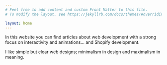 ```yaml
---
# Feel free to add content and custom Front Matter to this file.
# To modify the layout, see https://jekyllrb.com/docs/themes/#overriding-theme-defaults

layout: home
---
```


In this website you can find articles about web development with a strong focus
on interactivity and animations... and Shopify development.

I like simple but clear web designs; minimalism in design and maximalism in meaning.